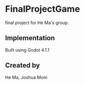 # FinalProjectGame
final project for He Ma's group.

## Implementation
Built using Godot 4.1.1

## Created by 

He Ma, Joshua Mom
